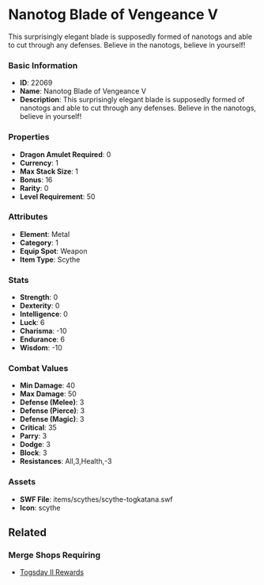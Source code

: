 # Nanotog Blade of Vengeance V

This surprisingly elegant blade is supposedly formed of nanotogs and able to cut through any defenses. Believe in the nanotogs, believe in yourself!

### Basic Information

- **ID**: 22069
- **Name**: Nanotog Blade of Vengeance V
- **Description**: This surprisingly elegant blade is supposedly formed of nanotogs and able to cut through any defenses. Believe in the nanotogs, believe in yourself!

### Properties

- **Dragon Amulet Required**: 0
- **Currency**: 1
- **Max Stack Size**: 1
- **Bonus**: 16
- **Rarity**: 0
- **Level Requirement**: 50

### Attributes

- **Element**: Metal
- **Category**: 1
- **Equip Spot**: Weapon
- **Item Type**: Scythe

### Stats

- **Strength**: 0
- **Dexterity**: 0
- **Intelligence**: 0
- **Luck**: 6
- **Charisma**: -10
- **Endurance**: 6
- **Wisdom**: -10

### Combat Values

- **Min Damage**: 40
- **Max Damage**: 50
- **Defense (Melee)**: 3
- **Defense (Pierce)**: 3
- **Defense (Magic)**: 3
- **Critical**: 35
- **Parry**: 3
- **Dodge**: 3
- **Block**: 3
- **Resistances**: All,3,Health,-3

### Assets

- **SWF File**: items/scythes/scythe-togkatana.swf
- **Icon**: scythe

## Related

### Merge Shops Requiring

- [Togsday II Rewards](../merge-shops/425-togsday-ii-rewards.md)

